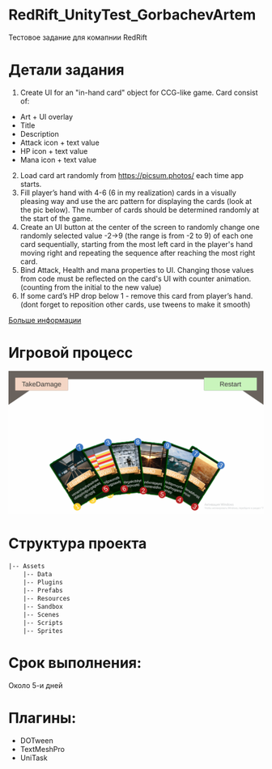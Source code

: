 # RedRift_UnityTest_GorbachevArtem
Тестовое задание для комапнии RedRift

# Детали задания
1. Create UI for an "in-hand card" object for CCG-like game. Card consist of:
* Art + UI overlay
* Title
* Description
* Attack icon + text value
* HP icon + text value
* Mana icon + text value
2. Load card art randomly from https://picsum.photos/ each time app starts.
3. Fill player’s hand with 4-6 (6 in my realization) cards in a visually pleasing way and use the arc pattern for displaying the cards (look at the pic below). The number of cards should be determined randomly at the start of the game.
4. Create an UI button at the center of the screen to randomly change one randomly selected value -2→9 (the range is from -2 to 9) of each one card sequentially, starting from the most left card in the player's hand moving right and repeating the sequence after reaching the most right card.
5. Bind Attack, Health and mana properties to UI. Changing those values from code must be reflected on the card's UI with counter animation. (counting from the initial to the new value) 
6. If some card’s HP drop below 1 - remove this card from player’s hand. (dont forget to     reposition other cards, use tweens to make it smooth)

[Больше информации]( https://doc.clickup.com/4554831/d/h/4b02f-8681/3cf4ad82d7b08e2)

# Игровой процесс
<p align="center">
  <img src="gameplay.gif" alt="gameplay" />
</p>

# Структура проекта
    |-- Assets
        |-- Data
        |-- Plugins
        |-- Prefabs
        |-- Resources
        |-- Sandbox
        |-- Scenes
        |-- Scripts
        |-- Sprites

# Срок выполнения:
Около 5-и дней

# Плагины:
* DOTween
* TextMeshPro
* UniTask
